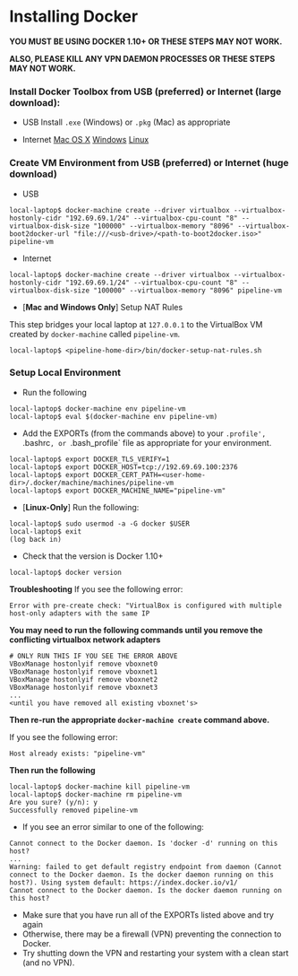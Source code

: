 # Installing Docker
**YOU MUST BE USING DOCKER 1.10+ OR THESE STEPS MAY NOT WORK.**

**ALSO, PLEASE KILL ANY VPN DAEMON PROCESSES OR THESE STEPS MAY NOT WORK.**

### Install Docker Toolbox from USB (preferred) or Internet (large download):
* USB
Install `.exe` (Windows) or `.pkg` (Mac) as appropriate

* Internet
[Mac OS X](https://docs.docker.com/mac/)
[Windows](https://docs.docker.com/windows/)
[Linux](https://docs.docker.com/linux/)

### Create VM Environment from USB (preferred) or Internet (huge download)
* USB
```
local-laptop$ docker-machine create --driver virtualbox --virtualbox-hostonly-cidr "192.69.69.1/24" --virtualbox-cpu-count "8" --virtualbox-disk-size "100000" --virtualbox-memory "8096" --virtualbox-boot2docker-url "file:///<usb-drive>/<path-to-boot2docker.iso>" pipeline-vm
```
* Internet
```
local-laptop$ docker-machine create --driver virtualbox --virtualbox-hostonly-cidr "192.69.69.1/24" --virtualbox-cpu-count "8" --virtualbox-disk-size "100000" --virtualbox-memory "8096" pipeline-vm
```

* [**Mac and Windows Only**] Setup NAT Rules 

This step bridges your local laptop at `127.0.0.1` to the VirtualBox VM created by `docker-machine` called `pipeline-vm`.
```
local-laptop$ <pipeline-home-dir>/bin/docker-setup-nat-rules.sh
```

### Setup Local Environment
* Run the following
```
local-laptop$ docker-machine env pipeline-vm
local-laptop$ eval $(docker-machine env pipeline-vm)
```
* Add the EXPORTs (from the commands above) to your `.profile', `.bashrc`, or `.bash_profile` file as appropriate for your environment.
```
local-laptop$ export DOCKER_TLS_VERIFY=1
local-laptop$ export DOCKER_HOST=tcp://192.69.69.100:2376
local-laptop$ export DOCKER_CERT_PATH=<user-home-dir>/.docker/machine/machines/pipeline-vm
local-laptop$ export DOCKER_MACHINE_NAME="pipeline-vm"
```

* [**Linux-Only**] Run the following:
```
local-laptop$ sudo usermod -a -G docker $USER
local-laptop$ exit
(log back in)
```

* Check that the version is Docker 1.10+
```
local-laptop$ docker version
```

**Troubleshooting**
If you see the following error:
```
Error with pre-create check: "VirtualBox is configured with multiple host-only adapters with the same IP
```
**You may need to run the following commands until you remove the conflicting virtualbox network adapters**
```
# ONLY RUN THIS IF YOU SEE THE ERROR ABOVE
VBoxManage hostonlyif remove vboxnet0
VBoxManage hostonlyif remove vboxnet1
VBoxManage hostonlyif remove vboxnet2
VBoxManage hostonlyif remove vboxnet3
...
<until you have removed all existing vboxnet's>
```
**Then re-run the appropriate `docker-machine create` command above.**

If you see the following error:
```
Host already exists: "pipeline-vm"
```
**Then run the following**
```
local-laptop$ docker-machine kill pipeline-vm
local-laptop$ docker-machine rm pipeline-vm
Are you sure? (y/n): y
Successfully removed pipeline-vm
```

* If you see an error similar to one of the following:
```
Cannot connect to the Docker daemon. Is 'docker -d' running on this host?
...
Warning: failed to get default registry endpoint from daemon (Cannot connect to the Docker daemon. Is the docker daemon running on this host?). Using system default: https://index.docker.io/v1/
Cannot connect to the Docker daemon. Is the docker daemon running on this host?
```
* Make sure that you have run all of the EXPORTs listed above and try again
* Otherwise, there may be a firewall (VPN) preventing the connection to Docker.
* Try shutting down the VPN and restarting your system with a clean start (and no VPN).